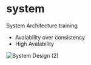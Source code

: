 # system
System Architecture training

 - Avalability over consistency
 - High Avalability

![System Design (2)](https://github.com/user-attachments/assets/4ee001f3-b260-4632-8e3c-b2519302acec)
